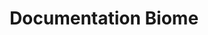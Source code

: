 ---
layout: home

title: Documentation Biome
titleTemplate: A day by day approach to automation testing

hero:
  name: Documentation Biome
  text: Documentation for Playwright Course
  tagline: Learning to automate one day at a time
  image:
    src: /treenew.png
    alt: Vite
  actions:
    - theme: brand
      text: Get Started
      link: /guide/getting-started
    - theme: alt
      text: View Course (in progress)
      link: https://www.udemy.com/

features:
  - icon: 🤖
    title: Test Automation from Scratch
    details: No experience necessary. Start from scratch with JavaScript and learn important concepts of test automation
  - icon: 🔥
    title: Advance At Your Own Pace.
    details: Created with busy schedules in mind. Daily sections are roughly an hour long.
  - icon: 🎉
    title: UI and API Testing
    details: Feel confident with automation and testing. Learn both Ui and API testing from scratch.

---